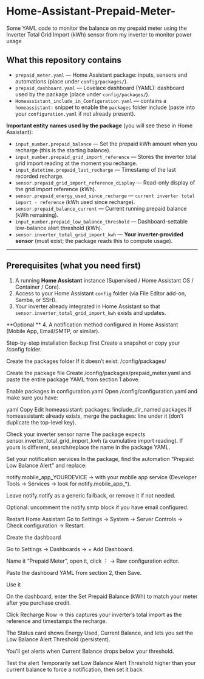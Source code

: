 # Home-Assistant-Prepaid-Meter-
Some YAML code to monitor the balance on my prepaid meter using the Inverter Total Grid Import (kWh) sensor from my inverter to monitor power usage

## What this repository contains
- `prepaid_meter.yaml` — Home Assistant package: inputs, sensors and automations (place under `config/packages/`).
- `prepaid_dashboard.yaml` — Lovelace dashboard (YAML): dashboard used by the package (place under `config/packages/`).
- `Homeassistant_include_in_Configuration.yaml` — contains a `homeassistant:` snippet to enable the `packages` folder include (paste into your `configuration.yaml` if not already present).

**Important entity names used by the package** (you will see these in Home Assistant):
- `input_number.prepaid_balance` — Set the prepaid kWh amount when you recharge (this is the starting balance).
- `input_number.prepaid_grid_import_reference` — Stores the inverter total grid import reading at the moment you recharge.
- `input_datetime.prepaid_last_recharge` — Timestamp of the last recorded recharge.
- `sensor.prepaid_grid_import_reference_display` — Read-only display of the grid import reference (kWh).
- `sensor.prepaid_energy_used_since_recharge` — `current inverter total import - reference` (kWh used since recharge).
- `sensor.prepaid_balance_current` — Current running prepaid balance (kWh remaining).
- `input_number.prepaid_low_balance_threshold` — Dashboard-settable low-balance alert threshold (kWh).
- `sensor.inverter_total_grid_import_kwh` — **Your inverter-provided sensor** (must exist; the package reads this to compute usage).

---

## Prerequisites (what you need first)
1. A running **Home Assistant** instance (Supervised / Home Assistant OS / Container / Core).  
2. Access to your Home Assistant `config` folder (via File Editor add-on, Samba, or SSH).  
3. Your inverter already integrated in Home Assistant so that `sensor.inverter_total_grid_import_kwh` exists and updates.  

**Optional **
4. A notification method configured in Home Assistant (Mobile App, Email/SMTP, or similar).



Step-by-step installation
Backup first
Create a snapshot or copy your /config folder.

Create the packages folder
If it doesn’t exist: /config/packages/

Create the package file
Create /config/packages/prepaid_meter.yaml and paste the entire package YAML from section 1 above.

Enable packages in configuration.yaml
Open /config/configuration.yaml and make sure you have:

yaml
Copy
Edit
homeassistant:
  packages: !include_dir_named packages
If homeassistant: already exists, merge the packages: line under it (don’t duplicate the top-level key).

Check your inverter sensor name
The package expects sensor.inverter_total_grid_import_kwh (a cumulative import reading).
If yours is different, search/replace the name in the package YAML.

Set your notification services
In the package, find the automation “Prepaid: Low Balance Alert” and replace:

notify.mobile_app_YOURDEVICE → with your mobile app service (Developer Tools → Services → look for notify.mobile_app_*).

Leave notify.notify as a generic fallback, or remove it if not needed.

Optional: uncomment the notify.smtp block if you have email configured.

Restart Home Assistant
Go to Settings → System → Server Controls → Check configuration → Restart.

Create the dashboard

Go to Settings → Dashboards → + Add Dashboard.

Name it “Prepaid Meter”, open it, click ⋮ → Raw configuration editor.

Paste the dashboard YAML from section 2, then Save.

Use it

On the dashboard, enter the Set Prepaid Balance (kWh) to match your meter after you purchase credit.

Click Recharge Now → this captures your inverter’s total import as the reference and timestamps the recharge.

The Status card shows Energy Used, Current Balance, and lets you set the Low Balance Alert Threshold (persistent).

You’ll get alerts when Current Balance drops below your threshold.

Test the alert
Temporarily set Low Balance Alert Threshold higher than your current balance to force a notification, then set it back.

